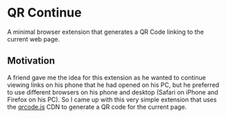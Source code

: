 # QR Continue

A minimal browser extension that generates a QR Code linking
to the current web page.

## Motivation

A friend gave me the idea for this extension as he wanted
to continue viewing links on his phone that he had opened
on his PC, but he preferred to use different browsers on his
phone and desktop (Safari on iPhone and Firefox on his PC).
So I came up with this very simple extension that uses
the [qrcode.js](https://github.com/soldair/node-qrcode) CDN
to generate a QR code for the current page.
